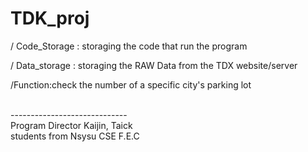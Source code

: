 # TDK_proj

/ Code_Storage : storaging the code that run the program 
  
/ Data_storage : storaging the RAW Data from the TDX website/server


/Function:check the number of a  specific city's parking lot 










<br/>
-----------------------------<br/>
Program Director Kaijin, Taick 
    <br/>students from Nsysu CSE F.E.C 

 
